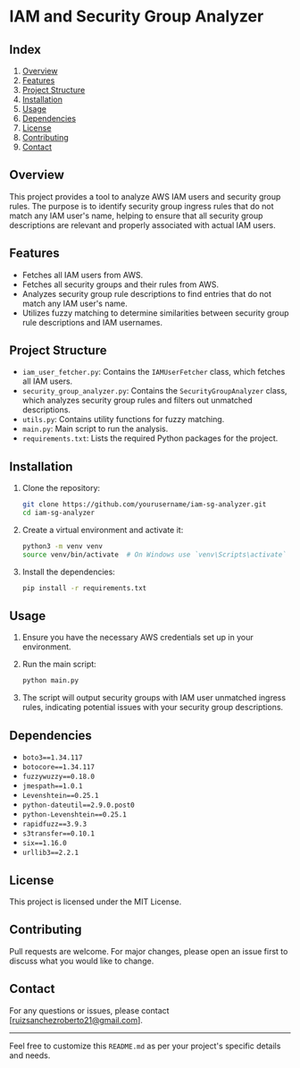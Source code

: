 # IAM and Security Group Analyzer

## Index
1. [Overview](#overview)
2. [Features](#features)
3. [Project Structure](#project-structure)
4. [Installation](#installation)
5. [Usage](#usage)
6. [Dependencies](#dependencies)
7. [License](#license)
8. [Contributing](#contributing)
9. [Contact](#contact)

## Overview
This project provides a tool to analyze AWS IAM users and security group rules. The purpose is to identify security group ingress rules that do not match any IAM user's name, helping to ensure that all security group descriptions are relevant and properly associated with actual IAM users.

## Features
- Fetches all IAM users from AWS.
- Fetches all security groups and their rules from AWS.
- Analyzes security group rule descriptions to find entries that do not match any IAM user's name.
- Utilizes fuzzy matching to determine similarities between security group rule descriptions and IAM usernames.

## Project Structure
- `iam_user_fetcher.py`: Contains the `IAMUserFetcher` class, which fetches all IAM users.
- `security_group_analyzer.py`: Contains the `SecurityGroupAnalyzer` class, which analyzes security group rules and filters out unmatched descriptions.
- `utils.py`: Contains utility functions for fuzzy matching.
- `main.py`: Main script to run the analysis.
- `requirements.txt`: Lists the required Python packages for the project.

## Installation

1. Clone the repository:
    ```sh
    git clone https://github.com/yourusername/iam-sg-analyzer.git
    cd iam-sg-analyzer
    ```

2. Create a virtual environment and activate it:
    ```sh
    python3 -m venv venv
    source venv/bin/activate  # On Windows use `venv\Scripts\activate`
    ```

3. Install the dependencies:
    ```sh
    pip install -r requirements.txt
    ```

## Usage

1. Ensure you have the necessary AWS credentials set up in your environment.

2. Run the main script:
    ```sh
    python main.py
    ```

3. The script will output security groups with IAM user unmatched ingress rules, indicating potential issues with your security group descriptions.

## Dependencies

- `boto3==1.34.117`
- `botocore==1.34.117`
- `fuzzywuzzy==0.18.0`
- `jmespath==1.0.1`
- `Levenshtein==0.25.1`
- `python-dateutil==2.9.0.post0`
- `python-Levenshtein==0.25.1`
- `rapidfuzz==3.9.3`
- `s3transfer==0.10.1`
- `six==1.16.0`
- `urllib3==2.2.1`

## License
This project is licensed under the MIT License.

## Contributing
Pull requests are welcome. For major changes, please open an issue first to discuss what you would like to change.

## Contact
For any questions or issues, please contact [ruizsanchezroberto21@gmail.com].

---

Feel free to customize this `README.md` as per your project's specific details and needs.
